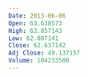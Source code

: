 ```yaml
---
Date: 2013-06-06
Open: 63.638573
High: 63.857143
Low: 62.007141
Close: 62.637142
Adj Close: 49.137157
Volume: 104233500
---
```

